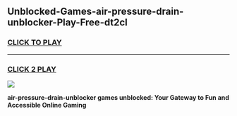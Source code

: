 
## Unblocked-Games-air-pressure-drain-unblocker-Play-Free-dt2cl
<h3>
<a href="https://premium76.site?title=air-pressure-drain-unblocker&ref=12A">CLICK TO PLAY</a></h3>
<hr>

<h3>
<a href="https://premium76.site?title=air-pressure-drain-unblocker&ref=12A">CLICK 2 PLAY</a>
  
</h3>

<a href="https://premium76.site?title=air-pressure-drain-unblocker&ref=12A"><img src="https://clearcache.store/games.png"></a>


**air-pressure-drain-unblocker games unblocked: Your Gateway to Fun and Accessible Online Gaming**
